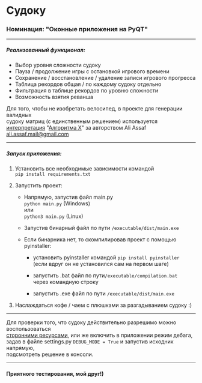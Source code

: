 # Судоку
### Номинация: "Оконные приложения на PyQT"

***

##### Реализованный функционал:  

- Выбор уровня сложности судоку  
- Пауза / продолжение игры с остановкой игрового времени  
- Сохранение / восстановление / удаление записи игрового прогресса  
- Таблица рекордов общая / по каждому судоку отдельно  
- Фильтрация в таблице рекордов по уровню сложности  
- Возможность взятия реванша

Для того, чтобы не изобретать велосипед, в проекте для генерации валидных  
судоку матриц (с единственным решением) используется  
[интерпретация](https://www.cs.mcgill.ca/~aassaf9/python/algorithm_x.html) "[Алгоритма X](https://en.wikipedia.org/wiki/Knuth%27s_Algorithm_X)" 
за авторством Ali Assaf <ali.assaf.mail@gmail.com>

***

##### Запуск приложения:

1. Установить все необходимые зависимости командой  
    `pip install requirements.txt`
   
2. Запустить проект:
   - Напрямую, запустив файл main.py  
     `python main.py` (Windows)  
     или  
     `python3 main.py` (Linux)
     
   - Запустив бинарный файл по пути `/executable/dist/main.exe`  
     
   - Если бинарника нет, то скомпилировав проект с помощью pyinstaller:
     
     * установить pyinstaller командой `pip install pyinstaller`  
       (если вдруг он не установился сам на первом шаге)  
       
     * запустить .bat файл по пути`/executable/compilation.bat`  
       через командную строку
       
     * запустить .exe файл по пути `/executable/dist/main.exe`
    
3. Наслаждаться кофе / чаем с плюшками за разгадыванием судоку :)

***

Для проверки того, что судоку действительно разрешимо можно воспользоваться  
[сторонними ресурсами](https://sudokus.ru/reshateli/),
или же включить в приложении режим дебага,  
задав в файле settings.py
`DEBUG_MODE = True` и запустив исходник напрямую,  
подсмотреть решение в консоли.

***

#### Приятного тестирования, мой друг!)






